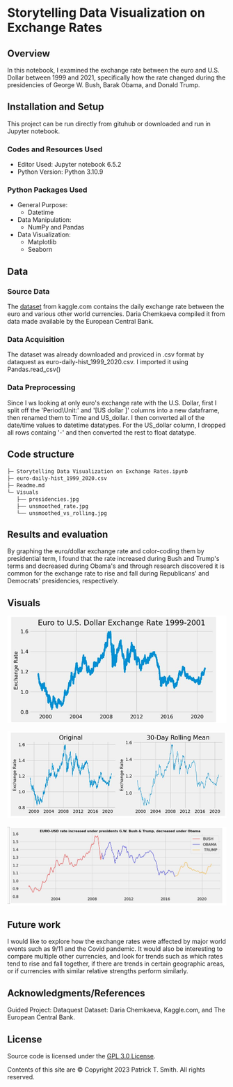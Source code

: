 # Storytelling Data Visualization on Exchange Rates

## Overview
In this notebook, I examined the exchange rate between the euro and U.S. Dollar between 1999 and 2021, specifically how the rate changed during the presidencies of George W. Bush, Barak Obama, and Donald Trump. 

## Installation and Setup
This project can be run directly from gituhub or downloaded and run in Jupyter notebook.

### Codes and Resources Used

- Editor Used: Jupyter notebook 6.5.2
- Python Version: Python 3.10.9

### Python Packages Used

- General Purpose:
    - Datetime
- Data Manipulation: 
    - NumPy and Pandas
- Data Visualization: 
    - Matplotlib
    - Seaborn

## Data

### Source Data

 The [dataset](https://www.kaggle.com/lsind18/euro-exchange-daily-rates-19992020) from kaggle.com contains the daily exchange rate between the euro and various other world currencies.  Daria Chemkaeva compiled it from data made available by the European Central Bank. 

### Data Acquisition

The dataset was already downloaded and proviced in .csv format by dataquest as euro-daily-hist_1999_2020.csv.  I imported it using Pandas.read_csv()

### Data Preprocessing

Since I ws looking at only euro's exchange rate with the U.S. Dollar, first I split off the 'Period\\Unit:' and '[US dollar ]' columns into a new dataframe, then renamed them to Time and US_dollar.  I then converted all of the date/time values to datetime datatypes.  For the US_dollar column, I dropped all rows containg '-' and then converted the rest to float datatype. 

## Code structure

    ├─ Storytelling Data Visualization on Exchange Rates.ipynb
    ├─ euro-daily-hist_1999_2020.csv
    ├─ Readme.md
    └─ Visuals
       ├── presidencies.jpg
       ├── unsmoothed_rate.jpg
       └── unsmoothed_vs_rolling.jpg
    

## Results and evaluation
By graphing the euro/dollar exchange rate and color-coding them by presidential term, I found that the rate increased during Bush and Trump's terms and decreased during Obama's and through research discovered it is common for the exchange rate to rise and fall during Republicans' and Democrats' presidencies, respectively. 

## Visuals
![](Visuals/unsmoothed_rate.jpg)
<br><br>
![](Visuals/unsmoothed_vs_rolling.jpg)
<br><br>
![](Visuals/presidencies.jpg)

## Future work
I would like to explore how the exchange rates were affected by major world events such as 9/11 and the Covid pandemic.  It would also be interesting to compare multiple other currencies, and look for trends such as which rates tend to rise and fall together, if there are trends in certain geographic areas, or if currencies with similar relative strengths perform similarly. 

## Acknowledgments/References

Guided Project: Dataquest
Dataset: Daria Chemkaeva, Kaggle.com, and The European Central Bank.


## License
Source code is licensed under the [GPL 3.0 License](https://www.gnu.org/licenses/gpl-3.0.en.html).

Contents of this site are © Copyright 2023 Patrick T. Smith. All rights reserved.
